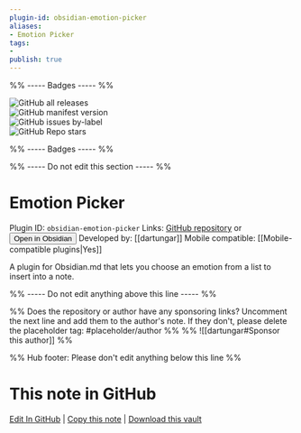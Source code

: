 ```yaml
---
plugin-id: obsidian-emotion-picker
aliases:
- Emotion Picker
tags: 
- 
publish: true
---
```


%% ----- Badges ----- %%

![GitHub all releases](https://img.shields.io/github/downloads/dartungar/obsidian-emotion-picker/total?color=573E7A&logo=github&style=for-the-badge)   
![GitHub manifest version](https://img.shields.io/github/manifest-json/v/dartungar/obsidian-emotion-picker?color=573E7A&logo=github&style=for-the-badge)   
![GitHub issues by-label](https://img.shields.io/github/issues/dartungar/obsidian-emotion-picker/help%20wanted?color=573E7A&logo=github&style=for-the-badge)   
![GitHub Repo stars](https://img.shields.io/github/stars/dartungar/obsidian-emotion-picker?color=573E7A&logo=github&style=for-the-badge)

%% ----- Badges ----- %%

%% ----- Do not edit this section ----- %%

# Emotion Picker

Plugin ID: `obsidian-emotion-picker`
Links: [GitHub repository](https://github.com/dartungar/obsidian-emotion-picker) or [<button id=HH>Open in Obsidian</button>](obsidian://show-plugin?id=obsidian-emotion-picker)
Developed by: [[dartungar]]
Mobile compatible: [[Mobile-compatible plugins|Yes]]

A plugin for Obsidian.md that lets you choose an emotion from a list to insert into a note.

%% ----- Do not edit anything above this line ----- %% 

%% Does the repository or author have any sponsoring links? Uncomment the next line and add them to the author's note. If they don't, please delete the placeholder tag: #placeholder/author %%
%% ![[dartungar#Sponsor this author]] %%

%% Hub footer: Please don't edit anything below this line %%

# This note in GitHub

<span class="git-footer">[Edit In GitHub](https://github.dev/obsidian-community/obsidian-hub/blob/main/02%20-%20Community%20Expansions/02.05%20All%20Community%20Expansions/Plugins/obsidian-emotion-picker.md "git-hub-edit-note") | [Copy this note](https://raw.githubusercontent.com/obsidian-community/obsidian-hub/main/02%20-%20Community%20Expansions/02.05%20All%20Community%20Expansions/Plugins/obsidian-emotion-picker.md "git-hub-copy-note") | [Download this vault](https://github.com/obsidian-community/obsidian-hub/archive/refs/heads/main.zip "git-hub-download-vault") </span>

